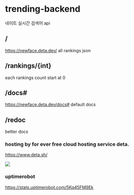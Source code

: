 # trending-backend
네이트 실시간 검색어 api
## /
https://newface.deta.dev/
all rankings json 
## /rankings/{int}
each rankings
count start at 0
## /docs#
https://newface.deta.dev/docs#
default docs
## /redoc
better docs 

### hosting by for ever free cloud hosting service deta.
https://www.deta.sh/

[![](https://dcbadge.vercel.app/api/server/deta-827546555200438332)](https://discord.gg/deta-827546555200438332)

### uptimerobot
https://stats.uptimerobot.com/5Kq45FM9Ek